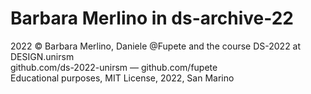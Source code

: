 # Barbara Merlino in ds-archive-22
2022 © Barbara Merlino, Daniele @Fupete and the course DS-2022 at DESIGN.unirsm <br>
github.com/ds-2022-unirsm — github.com/fupete <br>
Educational purposes, MIT License, 2022, San Marino <br>

